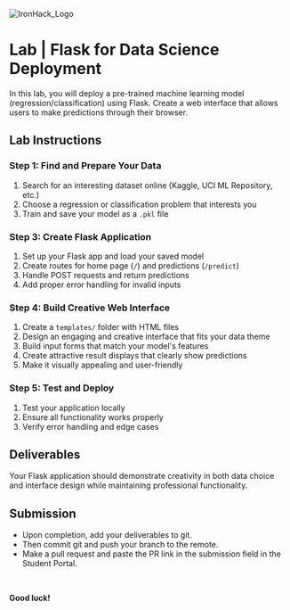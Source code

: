 ![IronHack_Logo](https://user-images.githubusercontent.com/92721547/180665853-e52e3369-9973-4c1e-8d88-1ecef1eb8e9e.png)

# Lab | Flask for Data Science Deployment

In this lab, you will deploy a pre-trained machine learning model (regression/classification) using Flask. Create a web interface that allows users to make predictions through their browser.


## Lab Instructions

### Step 1: Find and Prepare Your Data
1. Search for an interesting dataset online (Kaggle, UCI ML Repository, etc.)
2. Choose a regression or classification problem that interests you
3. Train and save your model as a `.pkl` file

### Step 3: Create Flask Application
1. Set up your Flask app and load your saved model
2. Create routes for home page (`/`) and predictions (`/predict`)
3. Handle POST requests and return predictions
4. Add proper error handling for invalid inputs

### Step 4: Build Creative Web Interface
1. Create a `templates/` folder with HTML files
2. Design an engaging and creative interface that fits your data theme
3. Build input forms that match your model's features
4. Create attractive result displays that clearly show predictions
5. Make it visually appealing and user-friendly

### Step 5: Test and Deploy
1. Test your application locally
2. Ensure all functionality works properly
3. Verify error handling and edge cases


## Deliverables

Your Flask application should demonstrate creativity in both data choice and interface design while maintaining professional functionality.

## Submission

- Upon completion, add your deliverables to git. 
- Then commit git and push your branch to the remote.
- Make a pull request and paste the PR link in the submission field in the Student Portal.

<br>

**Good luck!**